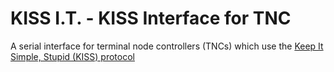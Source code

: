 # KISS I.T. - KISS Interface for TNC

A serial interface for terminal node controllers (TNCs) which use the
[Keep It Simple, Stupid (KISS) protocol](https://en.wikipedia.org/wiki/KISS_(TNC))
